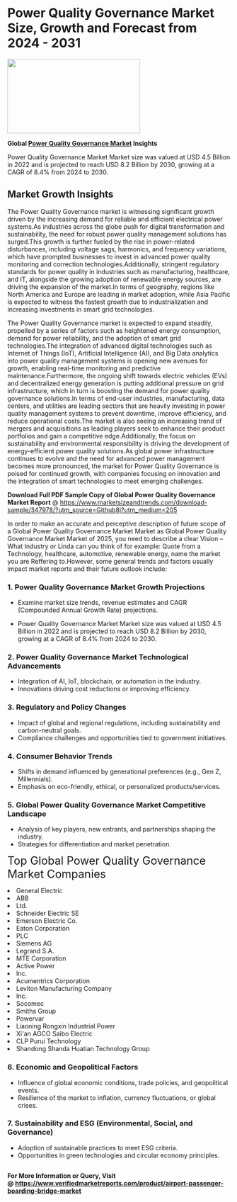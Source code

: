 <H1>Power Quality Governance Market Size, Growth and Forecast from 2024 - 2031</H1><img class="aligncenter size-medium wp-image-584254" src="https://thirdeyenews.in/wp-content/uploads/2024/09/Global-Market-Research-300x168.jpeg" alt="" width="300" height="168" /><p><strong>Global&nbsp;<a href="https://www.marketsizeandtrends.com/download-sample/347978/?utm_source=Github8j?utm_medium=205">Power Quality Governance Market</a> Insights</strong></p><p>Power Quality Governance Market Market size was valued at USD 4.5 Billion in 2022 and is projected to reach USD 8.2 Billion by 2030, growing at a CAGR of 8.4% from 2024 to 2030.</p><p><h2>Market Growth Insights</h2> <p>The Power Quality Governance market is witnessing significant growth driven by the increasing demand for reliable and efficient electrical power systems.As industries across the globe push for digital transformation and sustainability, the need for robust power quality management solutions has surged.This growth is further fueled by the rise in power-related disturbances, including voltage sags, harmonics, and frequency variations, which have prompted businesses to invest in advanced power quality monitoring and correction technologies.Additionally, stringent regulatory standards for power quality in industries such as manufacturing, healthcare, and IT, alongside the growing adoption of renewable energy sources, are driving the expansion of the market.In terms of geography, regions like North America and Europe are leading in market adoption, while Asia Pacific is expected to witness the fastest growth due to industrialization and increasing investments in smart grid technologies.</p> <p>The Power Quality Governance market is expected to expand steadily, propelled by a series of factors such as heightened energy consumption, demand for power reliability, and the adoption of smart grid technologies.The integration of advanced digital technologies such as Internet of Things (IoT), Artificial Intelligence (AI), and Big Data analytics into power quality management systems is opening new avenues for growth, enabling real-time monitoring and predictive maintenance.Furthermore, the ongoing shift towards electric vehicles (EVs) and decentralized energy generation is putting additional pressure on grid infrastructure, which in turn is boosting the demand for power quality governance solutions.In terms of end-user industries, manufacturing, data centers, and utilities are leading sectors that are heavily investing in power quality management systems to prevent downtime, improve efficiency, and reduce operational costs.The market is also seeing an increasing trend of mergers and acquisitions as leading players seek to enhance their product portfolios and gain a competitive edge.Additionally, the focus on sustainability and environmental responsibility is driving the development of energy-efficient power quality solutions.As global power infrastructure continues to evolve and the need for advanced power management becomes more pronounced, the market for Power Quality Governance is poised for continued growth, with companies focusing on innovation and the integration of smart technologies to meet emerging challenges.</p> <p><span class=""><strong>Download Full PDF Sample Copy of Global Power Quality Governance Market Report</strong> @ <a href="https://www.marketsizeandtrends.com/download-sample/347978/?utm_source=Github8j?utm_medium=205" target="_blank">https://www.marketsizeandtrends.com/download-sample/347978/?utm_source=Github8j?utm_medium=205</a></span></p><p>In order to make an accurate and perceptive description of future scope of a Global&nbsp;Power Quality Governance Market Market as Global&nbsp;Power Quality Governance Market Market of 2025, you need to describe a clear Vision &ndash; What Industry or Linda can you think of for example: Quote from a Technology, healthcare, automotive, renewable energy, name the market you are Reffering to.However, some general trends and factors usually impact market reports and their future outlook include:</p><h3>1.&nbsp;<strong>Power Quality Governance Market Growth Projections</strong></h3><ul><li>Examine market size trends, revenue estimates and CAGR (Compounded Annual Growth Rate) projections.</li><li><p>Power Quality Governance Market Market size was valued at USD 4.5 Billion in 2022 and is projected to reach USD 8.2 Billion by 2030, growing at a CAGR of 8.4% from 2024 to 2030.</p></li></ul><h3>2.&nbsp;<strong>Power Quality Governance Market Technological Advancements</strong></h3><ul><li>Integration of AI, IoT, blockchain, or automation in the industry.</li><li>Innovations driving cost reductions or improving efficiency.</li></ul><h3>3.&nbsp;<strong>Regulatory and Policy Changes</strong></h3><ul><li>Impact of global and regional regulations, including sustainability and carbon-neutral goals.</li><li>Compliance challenges and opportunities tied to government initiatives.</li></ul><h3>4.&nbsp;<strong>Consumer Behavior Trends</strong></h3><ul><li>Shifts in demand influenced by generational preferences (e.g., Gen Z, Millennials).</li><li>Emphasis on eco-friendly, ethical, or personalized products/services.</li></ul><h3>5.&nbsp;<strong>Global Power Quality Governance Market Competitive Landscape</strong></h3><ul><li>Analysis of key players, new entrants, and partnerships shaping the industry.</li><li>Strategies for differentiation and market penetration.</li></ul><p data-pm-slice="1 1 []"><span style="color: inherit; font-family: inherit; font-size: 25px;">Top Global Power Quality Governance Market Companies</span></p><div class="" data-test-id=""><p><li>General Electric</li><li> ABB</li><li> Ltd.</li><li> Schneider Electric SE</li><li> Emerson Electric Co.</li><li> Eaton Corporation</li><li> PLC</li><li> Siemens AG</li><li> Legrand S.A.</li><li> MTE Corporation</li><li> Active Power</li><li> Inc.</li><li> Acumentrics Corporation</li><li> Leviton Manufacturing Company</li><li> Inc.</li><li> Socomec</li><li> Smiths Group</li><li> Powervar</li><li> Liaoning Rongxin Industrial Power</li><li> Xi'an AGCO Saibo Electric</li><li> CLP Purui Technology</li><li> Shandong Shanda Huatian Technology Group</li></p></div><h3>6.&nbsp;<strong>Economic and Geopolitical Factors</strong></h3><ul><li>Influence of global economic conditions, trade policies, and geopolitical events.</li><li>Resilience of the market to inflation, currency fluctuations, or global crises.</li></ul><h3>7.&nbsp;<strong>Sustainability and ESG (Environmental, Social, and Governance)</strong></h3><ul><li>Adoption of sustainable practices to meet ESG criteria.</li><li>Opportunities in green technologies and circular economy principles.</li></ul><h2><strong style="font-size: 14px;">For More Information or Query, Visit @&nbsp;</strong><a style="background-color: #ffffff; font-size: 14px;" href="https://www.marketsizeandtrends.com/report/power-quality-governance-market/" target="_blank">https://www.verifiedmarketreports.com/product/airport-passenger-boarding-bridge-market</a></h2>
